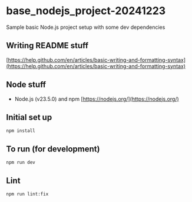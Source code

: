 # base_nodejs_project-20241223

Sample basic Node.js project setup with some dev dependencies

## Writing README stuff

[https://help.github.com/en/articles/basic-writing-and-formatting-syntax](https://help.github.com/en/articles/basic-writing-and-formatting-syntax)

## Node stuff

- Node.js (v23.5.0) and npm [https://nodejs.org/](https://nodejs.org/)

## Initial set up

```
npm install
```

## To run (for development)

```
npm run dev
```

## Lint

```
npm run lint:fix
```
